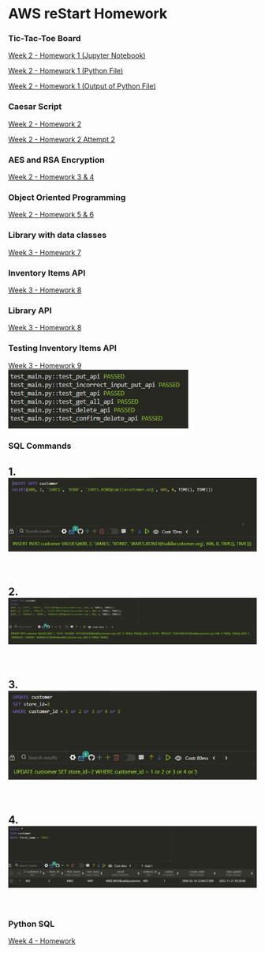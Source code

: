 # AWS reStart Homework
### Tic-Tac-Toe Board
[Week 2 - Homework 1 (Jupyter Notebook)](https://github.com/rajrtd/awsrestart/tree/master/homework/week2/homework_1.ipynb)

[Week 2 - Homework 1 (Python File)](https://github.com/rajrtd/awsrestart/tree/master/homework/week2/board.py)

[Week 2 - Homework 1 (Output of Python File)](https://github.com/rajrtd/awsrestart/tree/master/homework/week2/output.txt)
### Caesar Script
[Week 2 - Homework 2](
    https://github.com/rajrtd/awsrestart/tree/master/homework/week2/homework_2.ipynb
)

[Week 2 - Homework 2 Attempt 2](
    https://github.com/rajrtd/awsrestart/tree/master/homework/week2/homework_2_attempt_2.ipynb
)

### AES and RSA Encryption

[Week 2 - Homework 3 & 4](
    https://github.com/rajrtd/awsrestart/tree/master/homework/week2/homework_3_4.ipynb
)

### Object Oriented Programming

[Week 2 - Homework 5 & 6](
    https://github.com/rajrtd/awsrestart/tree/master/homework/week2/homework_5_6.ipynb
)

### Library with data classes

[Week 3 - Homework 7](https://github.com/rajrtd/awsrestart/blob/master/homework7/main.py)

### Inventory Items API
[Week 3 - Homework 8](https://github.com/rajrtd/awsrestart/tree/master/homework8_Inventory_Items)

### Library API
[Week 3 - Homework 8](https://github.com/rajrtd/awsrestart/tree/master/homework8_library)

### Testing Inventory Items API
[Week 3 - Homework 9](https://github.com/rajrtd/awsrestart/tree/master/homework8_Inventory_Items)
</br>
![Alt text](image-1.png)

### SQL Commands
## 1. ![Alt text](image-2.png)
<br>

## 2. ![Alt text](image-3.png)
<br>

## 3. ![Alt text](image-4.png)
<br>

## 4.  ![Alt text](image-5.png)
<br>

### Python SQL

[Week 4 - Homework](https://github.com/rajrtd/awsrestart/blob/master/python_sql_homework/main.py)
